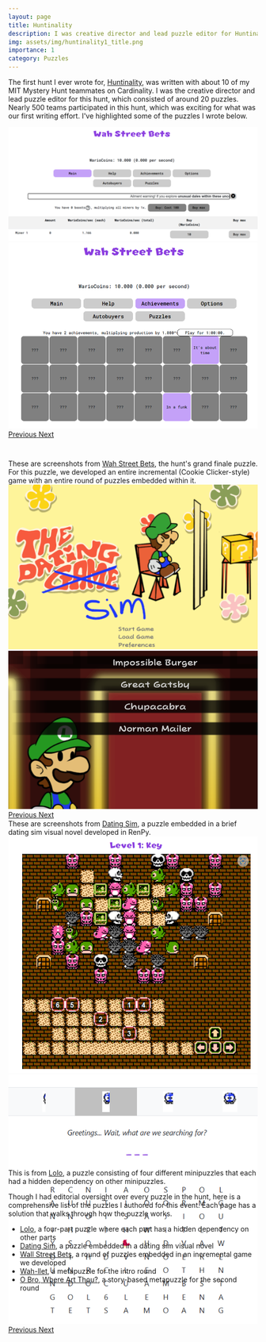 ```yaml
---
layout: page
title: Huntinality
description: I was creative director and lead puzzle editor for Huntinality, an online puzzlehunt that ran in 2021 that nearly 500 teams participated in.
img: assets/img/huntinality1_title.png
importance: 1
category: Puzzles
---
```


The first hunt I ever wrote for, <a href="https://2021.huntinality.com/">Huntinality</a>, was written with about 10 of my MIT Mystery Hunt teammates on Cardinality. I was the creative director and lead puzzle editor for this hunt, which consisted of around 20 puzzles. Nearly 500 teams participated in this hunt, which was exciting for what was our first writing effort. I've highlighted some of the puzzles I wrote below.

<div id="wsbCarousel" class="carousel slide" style="width:100%; height: 670px !important;">
  <div class="carousel-inner">
    <div class="carousel-item active">
      <img class="d-block w-100" src="/assets/img/wsb1.png">
    </div>
    <div class="carousel-item">
      <img class="d-block w-100" src="/assets/img/wsb2.png">
    </div>
  </div>
  <a class="carousel-control-prev" href="#wsbCarousel" role="button" data-slide="prev">
    <span class="carousel-control-prev-icon" aria-hidden="true"></span>
    <span class="sr-only">Previous</span>
  </a>
  <a class="carousel-control-next" href="#wsbCarousel" role="button" data-slide="next">
    <span class="carousel-control-next-icon" aria-hidden="true"></span>
    <span class="sr-only">Next</span>
  </a>
</div>
<div class="caption">
    These are screenshots from <a href="https://2021.huntinality.com/puzzle/wah_street_bets.html">Wah Street Bets</a>, the hunt's grand finale puzzle. For this puzzle, we developed an entire incremental (Cookie Clicker-style) game with an entire round of puzzles embedded within it.
</div>

<div id="datingsimCarousel" class="carousel slide" style="width:100%; height: 675px !important;">
  <div class="carousel-inner">
    <div class="carousel-item active">
      <img class="d-block w-100" src="/assets/img/datingsim1.png">
    </div>
    <div class="carousel-item">
      <img class="d-block w-100" src="/assets/img/datingsim2.png">
    </div>
  </div>
  <a class="carousel-control-prev" href="#datingsimCarousel" role="button" data-slide="prev">
    <span class="carousel-control-prev-icon" aria-hidden="true"></span>
    <span class="sr-only">Previous</span>
  </a>
  <a class="carousel-control-next" href="#datingsimCarousel" role="button" data-slide="next">
    <span class="carousel-control-next-icon" aria-hidden="true"></span>
    <span class="sr-only">Next</span>
  </a>
</div>
<div class="caption">
    These are screenshots from <a href="https://2021.huntinality.com/puzzle/thedatingsim.html">Dating Sim</a>, a puzzle embedded in a brief dating sim visual novel developed in RenPy.
</div>

<div id="loloCarousel" class="carousel slide" style="width:100%; height: 670px !important;">
  <div class="carousel-inner">
    <div class="carousel-item active">
      <img class="d-block w-100" src="/assets/img/lolo1.png">
    </div>
    <div class="carousel-item">
      <img class="d-block w-100" src="/assets/img/lolo2.png">
    </div>
  </div>
  <a class="carousel-control-prev" href="#loloCarousel" role="button" data-slide="prev">
    <span class="carousel-control-prev-icon" aria-hidden="true"></span>
    <span class="sr-only">Previous</span>
  </a>
  <a class="carousel-control-next" href="#loloCarousel" role="button" data-slide="next">
    <span class="carousel-control-next-icon" aria-hidden="true"></span>
    <span class="sr-only">Next</span>
  </a>
</div>
<div class="caption">
    This is from <a href="https://2021.huntinality.com/puzzle/lolo.html">Lolo</a>, a puzzle consisting of four different minipuzzles that each had a hidden dependency on other minipuzzles.
</div>

Though I had editorial oversight over every puzzle in the hunt, here is a comprehensive list of the puzzles I authored for this event. Each page has a solution that walks through how the puzzle works.

<ul>
    <li><a href="https://2021.huntinality.com/puzzle/lolo.html">Lolo</a>, a four-part puzzle where each part has a hidden dependency on other parts</li>
    <li><a href="https://2021.huntinality.com/puzzle/thedatingsim.html">Dating Sim</a>, a puzzle embedded in a dating sim visual novel</li>
    <li><a href="https://2021.huntinality.com/puzzle/wah_street_bets.html">Wall Street Bets</a>, a round of puzzles embedded in an incremental game we developed</li>
    <li><a href="https://2021.huntinality.com/puzzle/wahllet.html">Wah-llet</a>, a metapuzzle for the intro round</li>
    <li><a href="https://2021.huntinality.com/puzzle/obro.html">O Bro, Where Art Thou?</a>, a story-based metapuzzle for the second round</li>
</ul>
